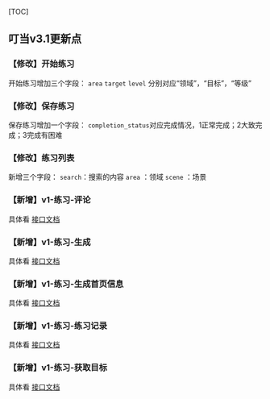 [TOC]
## 叮当v3.1更新点

### 【修改】开始练习
开始练习增加三个字段：
`area` `target` `level` 分别对应“领域”，“目标”，“等级”

### 【修改】保存练习
保存练习增加一个字段：
`completion_status`对应完成情况，1正常完成；2大致完成；3完成有困难

### 【修改】练习列表
新增三个字段：
`search`：搜索的内容
`area` ：领域
`scene` ：场景


### 【新增】v1-练习-评论
具体看 [接口文档](https://console-docs.apipost.cn/preview/37aa0372ce5d3b61/191d2cdd02d7b4d2)
### 【新增】v1-练习-生成
具体看 [接口文档](https://console-docs.apipost.cn/preview/37aa0372ce5d3b61/191d2cdd02d7b4d2)
### 【新增】v1-练习-生成首页信息
具体看 [接口文档](https://console-docs.apipost.cn/preview/37aa0372ce5d3b61/191d2cdd02d7b4d2)
### 【新增】v1-练习-练习记录
具体看 [接口文档](https://console-docs.apipost.cn/preview/37aa0372ce5d3b61/191d2cdd02d7b4d2)
### 【新增】v1-练习-获取目标
具体看 [接口文档](https://console-docs.apipost.cn/preview/37aa0372ce5d3b61/191d2cdd02d7b4d2)